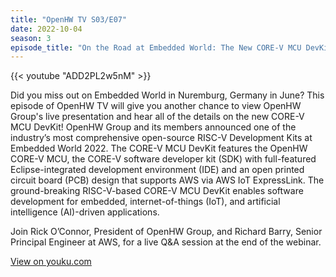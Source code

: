 ```yaml
---
title: "OpenHW TV S03/E07"
date: 2022-10-04
season: 3
episode_title: "On the Road at Embedded World: The New CORE-V MCU DevKit"
---
```


{{< youtube "ADD2PL2w5nM" >}}

Did you miss out on Embedded World in Nuremburg, Germany in June? This episode of OpenHW TV will give you another chance to view OpenHW Group's live presentation and hear all of the details on the new CORE-V MCU DevKit! OpenHW Group and its members announced one of the industry’s most comprehensive open-source RISC-V Development Kits at Embedded World 2022. The CORE-V MCU DevKit features the OpenHW CORE-V MCU, the CORE-V software developer kit (SDK) with full-featured Eclipse-integrated development environment (IDE) and an open printed circuit board (PCB) design that supports AWS via AWS IoT ExpressLink. The ground-breaking RISC-V-based CORE-V MCU DevKit enables software development for embedded, internet-of-things (IoT), and artificial intelligence (AI)-driven applications.

Join Rick O’Connor, President of OpenHW Group, and Richard Barry, Senior Principal Engineer at AWS, for a live Q&A session at the end of the webinar.

[View on youku.com](https://v.youku.com/v_show/id_XNTg5ODQ1NDE2OA==.html)
